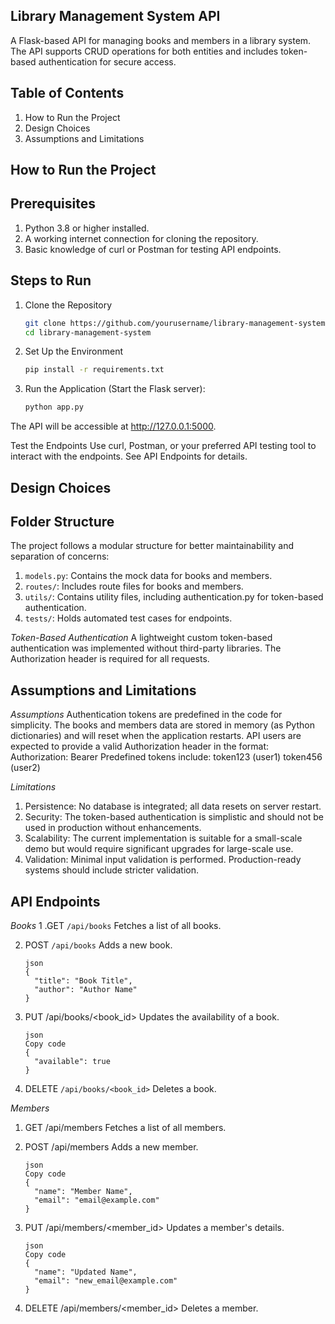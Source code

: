 ## Library Management System API
A Flask-based API for managing books and members in a library system. The API supports CRUD operations for both entities and includes token-based authentication for secure access.

## Table of Contents
1. How to Run the Project
2. Design Choices
3. Assumptions and Limitations

## How to Run the Project
## Prerequisites
1. Python 3.8 or higher installed.
2. A working internet connection for cloning the repository.
3. Basic knowledge of curl or Postman for testing API endpoints.

## Steps to Run
1. Clone the Repository
    ```bash
    git clone https://github.com/yourusername/library-management-system.git
    cd library-management-system
2. Set Up the Environment
    ``` bash  
    pip install -r requirements.txt
3. Run the Application (Start the Flask server):
    ```bash
    python app.py
    
The API will be accessible at http://127.0.0.1:5000.

Test the Endpoints
Use curl, Postman, or your preferred API testing tool to interact with the endpoints. See API Endpoints for details.

## Design Choices
## Folder Structure
The project follows a modular structure for better maintainability and separation of concerns:

1. `models.py`: Contains the mock data for books and members.
2. `routes/`: Includes route files for books and members.
3. `utils/`: Contains utility files, including authentication.py for token-based authentication.
4. `tests/`: Holds automated test cases for endpoints.

*Token-Based Authentication*
A lightweight custom token-based authentication was implemented without third-party libraries. The Authorization header is required for all requests.


## Assumptions and Limitations
*Assumptions*
Authentication tokens are predefined in the code for simplicity.
The books and members data are stored in memory (as Python dictionaries) and will reset when the application restarts.
API users are expected to provide a valid Authorization header in the format:
Authorization: Bearer <token>
Predefined tokens include:
token123 (user1)
token456 (user2)

*Limitations*
1. Persistence: No database is integrated; all data resets on server restart.
2. Security: The token-based authentication is simplistic and should not be used in production without enhancements.
3. Scalability: The current implementation is suitable for a small-scale demo but would require significant upgrades for large-scale use.
4. Validation: Minimal input validation is performed. Production-ready systems should include stricter validation.

## API Endpoints
*Books*
1 .GET `/api/books`
Fetches a list of all books.

2. POST `/api/books`
Adds a new book.
    ```Body:
    json
    {
      "title": "Book Title",
      "author": "Author Name"
    }
3. PUT /api/books/<book_id>
Updates the availability of a book.
    ```Body:
    json
    Copy code
    {
      "available": true
    }

4. DELETE `/api/books/<book_id>`
Deletes a book.

*Members*
1. GET /api/members
Fetches a list of all members.

2. POST /api/members
Adds a new member.
    ```Body:
    json
    Copy code
    {
      "name": "Member Name",
      "email": "email@example.com"
    }

3. PUT /api/members/<member_id>
Updates a member's details.
    ```Body:
    json
    Copy code
    {
      "name": "Updated Name",
      "email": "new_email@example.com"
    }

4. DELETE /api/members/<member_id>
Deletes a member.
